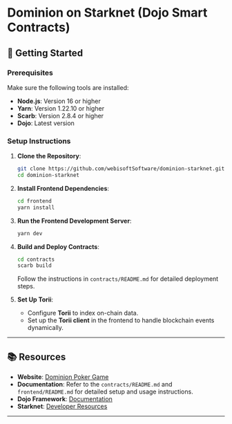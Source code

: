 # Dominion on Starknet (Dojo Smart Contracts)

## 🚀 Getting Started  

### Prerequisites  
Make sure the following tools are installed:  
- **Node.js**: Version 16 or higher  
- **Yarn**: Version 1.22.10 or higher  
- **Scarb**: Version 2.8.4 or higher
- **Dojo**: Latest version

### Setup Instructions  

1. **Clone the Repository**:  
   ```bash  
   git clone https://github.com/webisoftSoftware/dominion-starknet.git 
   cd dominion-starknet  
   ```  

2. **Install Frontend Dependencies**:  
   ```bash  
   cd frontend  
   yarn install  
   ```  

3. **Run the Frontend Development Server**:  
   ```bash  
   yarn dev  
   ```  

4. **Build and Deploy Contracts**:
   ```bash
   cd contracts
   scarb build
   ```
   
   Follow the instructions in `contracts/README.md` for detailed deployment steps.

5. **Set Up Torii**:  
   - Configure **Torii** to index on-chain data.  
   - Set up the **Torii client** in the frontend to handle blockchain events dynamically.  

---

## 📚 Resources  

- **Website**: [Dominion Poker Game](https://dominion.fun/)  
- **Documentation**: Refer to the `contracts/README.md` and `frontend/README.md` for detailed setup and usage instructions.  
- **Dojo Framework**: [Documentation](https://book.dojoengine.org/)
- **Starknet**: [Developer Resources](https://www.starknet.io/en/developers)

---
